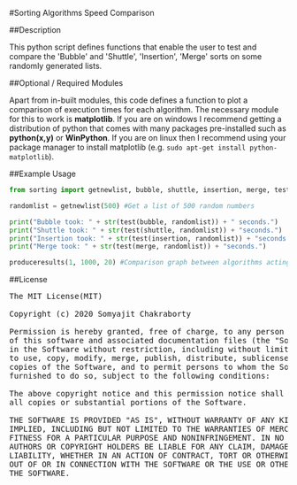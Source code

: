 #Sorting Algorithms Speed Comparison

##Description

This python script defines functions that enable the user to test and compare the 'Bubble' and 'Shuttle', 'Insertion', 'Merge' sorts on some randomly generated lists.

##Optional / Required Modules

Apart from in-built modules, this code defines a function to plot a comparison of execution times for each algorithm.
The necessary module for this to work is **matplotlib**. If you are on windows I recommend getting a distribution of python that comes with many packages pre-installed such as **python(x,y)** or **WinPython**.
If you are on linux then I recommend using your package manager to install matplotlib (e.g. `sudo apt-get install python-matplotlib`).

##Example Usage

````python
from sorting import getnewlist, bubble, shuttle, insertion, merge, test, produceresults

randomlist = getnewlist(500) #Get a list of 500 random numbers

print("Bubble took: " + str(test(bubble, randomlist)) + " seconds.")
print("Shuttle took: " + str(test(shuttle, randomlist)) + "seconds.")
print("Insertion took: " + str(test(insertion, randomlist)) + "seconds.")
print("Merge took: " + str(test(merge, randomlist)) + "seconds.")

produceresults(1, 1000, 20) #Comparison graph between algorithms acting on list of size 1 to 1000, incrementing by 20
````

##License
<pre>
The MIT License(MIT)

Copyright (c) 2020 Somyajit Chakraborty

Permission is hereby granted, free of charge, to any person obtaining a copy
of this software and associated documentation files (the "Software"), to deal
in the Software without restriction, including without limitation the rights
to use, copy, modify, merge, publish, distribute, sublicense, and/or sell
copies of the Software, and to permit persons to whom the Software is
furnished to do so, subject to the following conditions:

The above copyright notice and this permission notice shall be included in
all copies or substantial portions of the Software.

THE SOFTWARE IS PROVIDED "AS IS", WITHOUT WARRANTY OF ANY KIND, EXPRESS OR
IMPLIED, INCLUDING BUT NOT LIMITED TO THE WARRANTIES OF MERCHANTABILITY,
FITNESS FOR A PARTICULAR PURPOSE AND NONINFRINGEMENT. IN NO EVENT SHALL THE
AUTHORS OR COPYRIGHT HOLDERS BE LIABLE FOR ANY CLAIM, DAMAGES OR OTHER
LIABILITY, WHETHER IN AN ACTION OF CONTRACT, TORT OR OTHERWISE, ARISING FROM,
OUT OF OR IN CONNECTION WITH THE SOFTWARE OR THE USE OR OTHER DEALINGS IN
THE SOFTWARE.
</pre>
